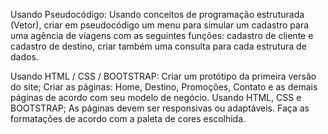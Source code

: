 Usando Pseudocódigo: Usando conceitos de programação estruturada (Vetor), criar em pseudocódigo um menu para simular um cadastro para uma agência de viagens com as seguintes funções: cadastro de cliente e cadastro de destino, criar também uma consulta para cada estrutura de dados.

Usando HTML / CSS / BOOTSTRAP: Criar um protótipo da primeira versão do site; Criar as páginas: Home, Destino, Promoções, Contato e as demais páginas de acordo com seu modelo de negócio. Usando HTML, CSS e BOOTSTRAP; As páginas devem ser responsivas ou adaptáveis. Faça as formatações de acordo com a paleta de cores escolhida.